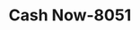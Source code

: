 ---
f_zip-code: 30236
f_state-code: GA
title: Cash Now-8051
f_phone: 770-603-6553
f_city-only: Jonesboro
f_address: 7000 Tara Boulevard Suite F Jonesboro
f_location-unique-id: '8051'
slug: cash-now-8051
updated-on: '2024-05-30T13:46:58.046Z'
created-on: '2024-05-30T13:36:59.803Z'
published-on: '2024-05-30T13:54:32.469Z'
f_city-state: cms/city/jonesboro-ga.md
f_company: cms/company/cash-now.md
f_state: cms/state/georgia.md
layout: '[payday-loan].html'
tags: payday-loan
---